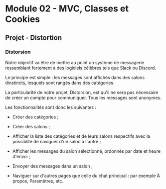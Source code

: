 # Module 02 - MVC, Classes et Cookies

## Projet - Distortion

### Distorsion

Notre objectif va être de mettre au point un système de messagerie ressemblant fortement à des logiciels célèbres tels que Slack ou Discord.

Le principe est simple : les messages sont affichés dans des salons dinstincts, lesquels sont rangés dans des catégories.

La particularité de notre projet, Distorsion, est qu'il ne sera pas nécessaire de créer un compte pour communiquer. Tous les messages sont anonymes.

Les fonctionnalités sont donc les suivantes :

- Créer des catégories ;

- Créer des salons ;

- Afficher la liste des catégories et de leurs salons respectifs avec la possiblité de naviguer d'un salon à l'autre ;

- Afficher les messages du salon sélectionné, ordonnés par date et heure d'envoi ;

- Envoyer des messages dans un salon ;

- Naviguer sur d'autres pages que celle du chat principal : par exemple À propos, Paramètres, etc.
